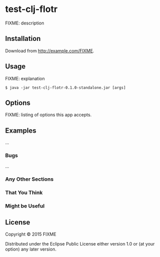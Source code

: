 # test-clj-flotr

FIXME: description

## Installation

Download from http://example.com/FIXME.

## Usage

FIXME: explanation

    $ java -jar test-clj-flotr-0.1.0-standalone.jar [args]

## Options

FIXME: listing of options this app accepts.

## Examples

...

### Bugs

...

### Any Other Sections
### That You Think
### Might be Useful

## License

Copyright © 2015 FIXME

Distributed under the Eclipse Public License either version 1.0 or (at
your option) any later version.
